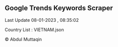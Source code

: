 

## Google Trends Keywords Scraper 
 
Last Update 08-01-2023 , 08:35:02

Country List :
VIETNAM.json



© Abdul Muttaqin 

